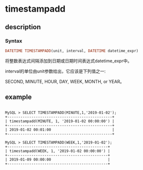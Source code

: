 # timestampadd

## description

### Syntax

```Haskell
DATETIME TIMESTAMPADD(unit, interval, DATETIME datetime_expr)
```

将整数表达式间隔添加到日期或日期时间表达式datetime_expr中。

interval的单位由unit参数给出，它应该是下列值之一:

SECOND, MINUTE, HOUR, DAY, WEEK, MONTH, or YEAR。

## example

```plain text

MySQL > SELECT TIMESTAMPADD(MINUTE,1,'2019-01-02');
+------------------------------------------------+
| timestampadd(MINUTE, 1, '2019-01-02 00:00:00') |
+------------------------------------------------+
| 2019-01-02 00:01:00                            |
+------------------------------------------------+

MySQL > SELECT TIMESTAMPADD(WEEK,1,'2019-01-02');
+----------------------------------------------+
| timestampadd(WEEK, 1, '2019-01-02 00:00:00') |
+----------------------------------------------+
| 2019-01-09 00:00:00                          |
+----------------------------------------------+
```
